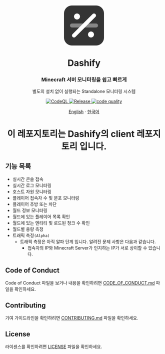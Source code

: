<p align="center">
  <img width="128" align="center" src="https://github.com/MC-Dashify/client/blob/main/.github/assets/logo-512.png">
</p>
<h1 align="center">Dashify</h1>
<h3 align="center">Minecraft 서버 모니터링을 쉽고 빠르게</h3>
<p align="center">별도의 설치 없이 실행되는 Standalone 모니터링 시스템</p>
<p align="center">
  <a href="https://github.com/MC-Dashify/client/actions/workflows/codeql.yml">
    <img src="https://github.com/MC-Dashify/client/actions/workflows/codeql.yml/badge.svg" alt="CodeQL" />
  </a>
  <a href="https://github.com/MC-Dashify/client/actions/workflows/release.yml">
    <img src="https://github.com/MC-Dashify/client/actions/workflows/release.yml/badge.svg" alt="Release" />
  </a>
  <a href="https://app.codacy.com/gh/MC-Dashify/client/dashboard?utm_source=gh&utm_medium=referral&utm_content=&utm_campaign=Badge_grade"><img src="https://app.codacy.com/project/badge/Grade/159634450373484cb23b5f45ff96271d" alt="code quality"/></a>
</p>

<p align="center"><a href="https://github.com/MC-Dashify/client/blob/main/README.md">English</a> · <a href="https://github.com/MC-Dashify/client/blob/main/.github/documents/README.ko_KR.md">한국어</a></p>

<h1 align="center">이 레포지토리는 Dashify의 client 레포지토리 입니다.</h1>

## 기능 목록

- 실시간 콘솔 접속
- 실시간 로그 모니터링
- 호스트 자원 모니터링
- 플레이어 접속자 수 및 분포 모니터링
- 플레이어 추방 또는 차단
- 월드 정보 모니터링
- 월드에 있는 플레이어 목록 확인
- 월드에 있는 엔티티 및 로드된 청크 수 확인
- 월드별 용량 측정
- 트래픽 측정`(Alpha)`
  - 트래픽 측정은 아직 알파 단계 입니다. 알려진 문제 사항은 다음과 같습니다.
    - 접속자의 IP와 Minecraft Server가 인지하는 IP가 서로 상이할 수 있습니다.

## Code of Conduct

Code of Conduct 파일을 보거나 내용을 확인하려면 [CODE_OF_CONDUCT.md](https://github.com/MC-Dashify/client/blob/main/.github/documents/CODE_OF_CONDUCT.ko_KR.md) 파일을 확인하세요.

## Contributing

기여 가이드라인을 확인하려면 [CONTRIBUTING.md](https://github.com/MC-Dashify/client/blob/main/.github/documents/CONTRIBUTING.ko_KR.md) 파일을 확인하세요.

## License

라이센스를 확인하려면 [LICENSE](https://github.com/MC-Dashify/client/blob/main/LICENSE) 파일을 확인하세요.
